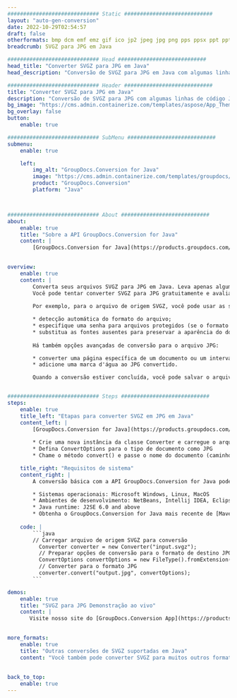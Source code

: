 ```yaml
---
############################# Static ############################
layout: "auto-gen-conversion"
date: 2022-10-29T02:54:57
draft: false
otherformats: bmp dcm emf emz gif ico jp2 jpeg jpg png pps ppsx ppt pptx psb psd svg svgz tga tif tiff webp wmf wmz
breadcrumb: SVGZ para JPG em Java

############################# Head ############################
head_title: "Converter SVGZ para JPG em Java"
head_description: "Conversão de SVGZ para JPG em Java com algumas linhas de código. Converta mais de 160 formatos de arquivo usando a API de conversão de documentos do GroupDocs para Java"

############################# Header ############################
title: "Converter SVGZ para JPG em Java"
description: "Conversão de SVGZ para JPG com algumas linhas de código Java"
bg_image: "https://cms.admin.containerize.com/templates/aspose/App_Themes/V3/images/bg/header1.png"
bg_overlay: false
button:
    enable: true

############################# SubMenu ############################
submenu:
    enable: true

    left:
        img_alt: "GroupDocs.Conversion for Java"
        image: "https://cms.admin.containerize.com/templates/groupdocs/images/product-logos/90x90-noborder/groupdocs-conversion-java.png"
        product: "GroupDocs.Conversion"
        platform: "Java"



############################# About ############################
about:
    enable: true
    title: "Sobre a API GroupDocs.Conversion for Java"
    content: |
        [GroupDocs.Conversion for Java](https://products.groupdocs.com/conversion/java/) é uma API avançada de conversão de formato de arquivo para conversão entre formatos populares de imagem e documento, como Microsoft Office, OpenDocument, PDF, HTML, e-mail, CAD. e muito mais com apenas algumas linhas de código. A API nativa detecta automaticamente os formatos dos documentos originais e oferece muitas opções para personalizar os documentos convertidos. Juntamente com a função de extrair informações de um documento, ele também suporta o armazenamento em cache dos resultados da conversão para o disco local por padrão. No entanto, qualquer tipo de armazenamento em cache pode ser suportado pela implementação das interfaces apropriadas - Amazon S3, Dropbox, Google Drive, Windows Azure, Reddis ou quaisquer outras.
    

overview:
    enable: true
    content: |
        Converta seus arquivos SVGZ para JPG em Java. Leva apenas algumas linhas de código Java em qualquer plataforma de sua escolha, como Windows, Linux, macOS.
        Você pode tentar converter SVGZ para JPG gratuitamente e avaliar a qualidade dos resultados da conversão. Junto com scripts de conversão de arquivo simples, você pode tentar opções mais sofisticadas para carregar o arquivo de origem SVGZ e armazenar a saída JPG. 
        
        Por exemplo, para o arquivo de origem SVGZ, você pode usar as seguintes opções de carregamento:

        * detecção automática do formato do arquivo;
        * especifique uma senha para arquivos protegidos (se o formato de arquivo for compatível);
        * substitua as fontes ausentes para preservar a aparência do documento.
        
        Há também opções avançadas de conversão para o arquivo JPG:

        * converter uma página específica de um documento ou um intervalo de páginas;
        * adicione uma marca d'água ao JPG convertido.

        Quando a conversão estiver concluída, você pode salvar o arquivo JPG no caminho do arquivo local ou em qualquer armazenamento de terceiros, como FTP, Amazon S3, Google Drive, Dropbox etc. Observe - para converter SVGZ para JPG, você não precisa instalar nenhum software adicional, como MS Office, Open Office, Adobe Acrobat Reader etc.


############################# Steps ############################
steps:
    enable: true
    title_left: "Etapas para converter SVGZ em JPG em Java"
    content_left: |
        [GroupDocs.Conversion for Java](https://products.groupdocs.com/conversion/java/) permite que os desenvolvedores convertam facilmente o arquivo SVGZ para JPG com algumas linhas de código.
        
        * Crie uma nova instância da classe Converter e carregue o arquivo SVGZ com o caminho completo
        * Defina ConvertOptions para o tipo de documento como JPG
        * Chame o método convert() e passe o nome do documento (caminho completo) e formato (JPG) como parâmetro

    title_right: "Requisitos de sistema"
    content_right: |
        A conversão básica com a API GroupDocs.Conversion for Java pode ser feita com apenas algumas linhas de código. Nossas APIs são suportadas em todas as principais plataformas e sistemas operacionais. Antes de executar o código abaixo, certifique-se de ter os seguintes pré-requisitos instalados em seu sistema.

        * Sistemas operacionais: Microsoft Windows, Linux, MacOS
        * Ambientes de desenvolvimento: NetBeans, Intellij IDEA, Eclipse, etc.
        * Java runtime: J2SE 6.0 and above
        * Obtenha o GroupDocs.Conversion for Java mais recente de [Maven](https://repository.groupdocs.com/webapp/#/artifacts/browse/tree/General/repo/com/groupdocs/groupdocs-conversion)
         
    code: |
        ```java    
        // Carregar arquivo de origem SVGZ para conversão
          Converter converter = new Converter("input.svgz");
          // Preparar opções de conversão para o formato de destino JPG
          ConvertOptions convertOptions = new FileType().fromExtension("jpg").getConvertOptions();
          // Converter para o formato JPG
          converter.convert("output.jpg", convertOptions);
        ```

demos:
    enable: true
    title: "SVGZ para JPG Demonstração ao vivo"
    content: |
       Visite nosso site do [GroupDocs.Conversion App](https://products.groupdocs.app/conversion/family) e experimente a conversão de SVGZ para JPG agora. A demonstração gratuita tem os seguintes benefícios
          

more_formats:
    enable: true
    title: "Outras conversões de SVGZ suportadas em Java"
    content: "Você também pode converter SVGZ para muitos outros formatos de arquivo. Por favor, veja a lista abaixo."
       
       
back_to_top:
    enable: true
---
```

